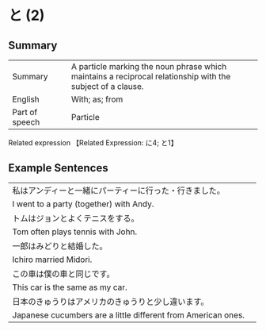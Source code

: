 # と (2)

## Summary

<table><tr>   <td>Summary<td>   <td>A particle marking the noun phrase which maintains a reciprocal relationship with the subject of a clause.</td><tr><tr>   <td>English<td>   <td>With; as; from</td><tr><tr>   <td>Part of speech<td>   <td>Particle</td><tr></table><tr>   <td>Related expression<td>   <td>【Related Expression: に4; と1】</td><tr></table></table>

## Example Sentences

<table><tr><td>私はアンディーと一緒にパーティーに行った・行きました。<td><tr><tr><td>I went to a party (together) with Andy.<td><tr><tr><td>トムはジョンとよくテニスをする。<td><tr><tr><td>Tom often plays tennis with John.<td><tr><tr><td>一郎はみどりと結婚した。<td><tr><tr><td>Ichiro married Midori.<td><tr><tr><td>この車は僕の車と同じです。<td><tr><tr><td>This car is the same as my car.<td><tr><tr><td>日本のきゅうりはアメリカのきゅうりと少し違います。<td><tr><tr><td>Japanese cucumbers are a little different from American ones.<td><tr></table>

